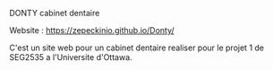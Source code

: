 DONTY cabinet dentaire

Website : https://zepeckinio.github.io/Donty/ 

C'est un site web pour un cabinet dentaire realiser pour le projet 1 de SEG2535  a l'Universite d'Ottawa.
